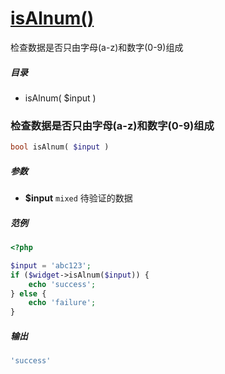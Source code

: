 [isAlnum()](http://twinh.github.com/widget/api/isAlnum)
=======================================================

检查数据是否只由字母(a-z)和数字(0-9)组成

##### 目录
* isAlnum( $input )

### 检查数据是否只由字母(a-z)和数字(0-9)组成
```php
bool isAlnum( $input )
```

##### 参数
* **$input** `mixed` 待验证的数据

##### 范例
```php
<?php

$input = 'abc123';
if ($widget->isAlnum($input)) {
    echo 'success';
} else {
    echo 'failure';
}
```
##### 输出
```php
'success'
```
